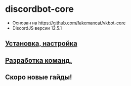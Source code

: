 # discordbot-core

* Основан на https://github.com/fakemancat/vkbot-core
* DiscordJS версии 12.5.1

## [Установка, настройка](https://github.com/tailsjs/discordbot-core/blob/master/docs/Installing.md)
## [Разработка команд.](https://github.com/tailsjs/discordbot-core/blob/master/docs/creatingCommands.md)
## Скоро новые гайды!